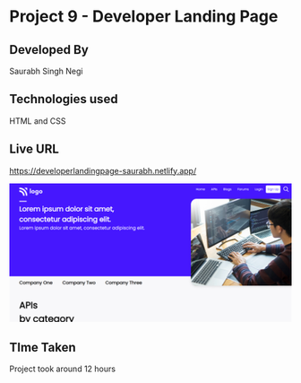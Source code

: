 # Project 9 - Developer Landing Page

## Developed By  
Saurabh Singh Negi

## Technologies used  
HTML and CSS 

## Live URL
https://developerlandingpage-saurabh.netlify.app/

![image](./final_look.png) 

## TIme Taken

Project took around 12 hours	